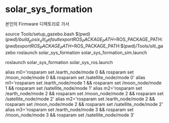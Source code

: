# solar_sys_formation

본인의 Firmware 디렉토리로 가서

source Tools/setup_gazebo.bash $(pwd) $(pwd)/build_posix_sitl_default
export ROS_PACKAGE_PATH=$ROS_PACKAGE_PATH:$(pwd)
export ROS_PACKAGE_PATH=$ROS_PACKAGE_PATH:$(pwd)/Tools/sitl_gazebo
roslaunch solar_sys_formation solar_sys_formation_sim.launch



roslaunch solar_sys_formation solar_sys_ros.launch


alias m0='rosparam set /earth_node/mode 0 && rosparam set /moon_node/mode 0 && rosparam set /satellite_node/mode 0'
alias m1='rosparam set /earth_node/mode 1 && rosparam set /moon_node/mode 1 && rosparam set /satellite_node/mode 1'
alias m2='rosparam set /earth_node/mode 2 && rosparam set /moon_node/mode 2 && rosparam set /satellite_node/mode 2'
alias m2='rosparam set /earth_node/mode 2 && rosparam set /moon_node/mode 2 && rosparam set /satellite_node/mode 2'
alias m3='rosparam set /earth_node/mode 3 && rosparam set /moon_node/mode 3 && rosparam set /satellite_node/mode 3'
